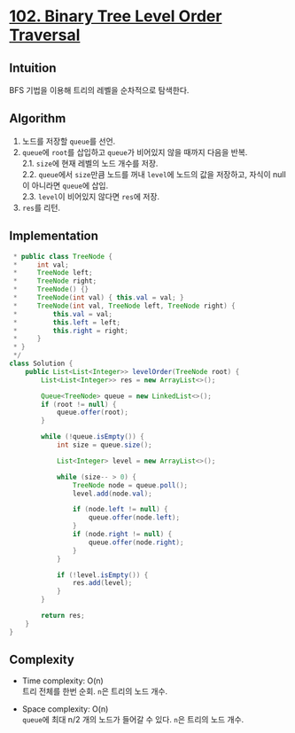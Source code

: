 # [102. Binary Tree Level Order Traversal](https://leetcode.com/problems/binary-tree-level-order-traversal/description/)

## Intuition
BFS 기법을 이용해 트리의 레벨을 순차적으로 탐색한다.

## Algorithm
1. 노드를 저장할 `queue`를 선언.
2. `queue`에 `root`를 삽입하고 `queue`가 비어있지 않을 때까지 다음을 반복.    
2.1. `size`에 현재 레벨의 노드 개수를 저장.    
2.2. `queue`에서 `size`만큼 노드를 꺼내 `level`에 노드의 값을 저장하고, 자식이 null이 아니라면 `queue`에 삽입.   
2.3. `level`이 비어있지 않다면 `res`에 저장.
3. `res`를 리턴.

## Implementation
```java
 * public class TreeNode {
 *     int val;
 *     TreeNode left;
 *     TreeNode right;
 *     TreeNode() {}
 *     TreeNode(int val) { this.val = val; }
 *     TreeNode(int val, TreeNode left, TreeNode right) {
 *         this.val = val;
 *         this.left = left;
 *         this.right = right;
 *     }
 * }
 */
class Solution {
    public List<List<Integer>> levelOrder(TreeNode root) {
        List<List<Integer>> res = new ArrayList<>();

        Queue<TreeNode> queue = new LinkedList<>();
        if (root != null) {
            queue.offer(root);
        }

        while (!queue.isEmpty()) {
            int size = queue.size();

            List<Integer> level = new ArrayList<>();

            while (size-- > 0) {
                TreeNode node = queue.poll();
                level.add(node.val);

                if (node.left != null) {
                    queue.offer(node.left);
                }
                if (node.right != null) {
                    queue.offer(node.right);
                }
            }

            if (!level.isEmpty()) {
                res.add(level);
            }
        }

        return res;
    }
}
```

## Complexity
- Time complexity: O(n)   
트리 전체를 한번 순회. `n`은 트리의 노드 개수. 

- Space complexity: O(n)   
`queue`에 최대 n/2 개의 노드가 들어갈 수 있다. `n`은 트리의 노드 개수.
